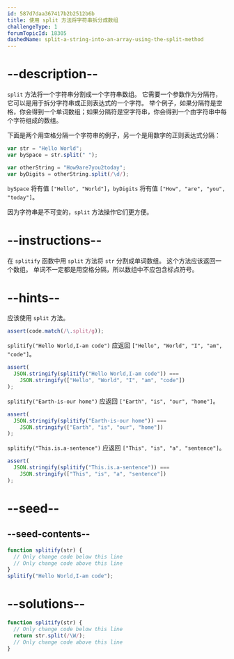 ```yaml
---
id: 587d7daa367417b2b2512b6b
title: 使用 split 方法将字符串拆分成数组
challengeType: 1
forumTopicId: 18305
dashedName: split-a-string-into-an-array-using-the-split-method
---
```


# --description--

`split` 方法将一个字符串分割成一个字符串数组。 它需要一个参数作为分隔符，它可以是用于拆分字符串或正则表达式的一个字符。 举个例子，如果分隔符是空格，你会得到一个单词数组；如果分隔符是空字符串，你会得到一个由字符串中每个字符组成的数组。

下面是两个用空格分隔一个字符串的例子，另一个是用数字的正则表达式分隔：

```js
var str = "Hello World";
var bySpace = str.split(" ");

var otherString = "How9are7you2today";
var byDigits = otherString.split(/\d/);
```

`bySpace` 将有值 `["Hello", "World"]`，`byDigits` 将有值 `["How", "are", "you", "today"]`。

因为字符串是不可变的，`split` 方法操作它们更方便。

# --instructions--

在 `splitify` 函数中用 `split` 方法将 `str` 分割成单词数组。 这个方法应该返回一个数组。 单词不一定都是用空格分隔，所以数组中不应包含标点符号。

# --hints--

应该使用 `split` 方法。

```js
assert(code.match(/\.split/g));
```

`splitify("Hello World,I-am code")` 应返回 `["Hello", "World", "I", "am", "code"]`。

```js
assert(
  JSON.stringify(splitify("Hello World,I-am code")) ===
    JSON.stringify(["Hello", "World", "I", "am", "code"])
);
```

`splitify("Earth-is-our home")` 应返回 `["Earth", "is", "our", "home"]`。

```js
assert(
  JSON.stringify(splitify("Earth-is-our home")) ===
    JSON.stringify(["Earth", "is", "our", "home"])
);
```

`splitify("This.is.a-sentence")` 应返回 `["This", "is", "a", "sentence"]`。

```js
assert(
  JSON.stringify(splitify("This.is.a-sentence")) ===
    JSON.stringify(["This", "is", "a", "sentence"])
);
```

# --seed--

## --seed-contents--

```js
function splitify(str) {
  // Only change code below this line
  // Only change code above this line
}
splitify("Hello World,I-am code");
```

# --solutions--

```js
function splitify(str) {
  // Only change code below this line
  return str.split(/\W/);
  // Only change code above this line
}
```
